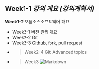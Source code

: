 ## Week1-1 _강의 개요 (강의계획서)_  
**Week1-2** 오픈소스소프트웨어 개요  
* Week2-1 버전 관리 개요   
* Week2-2 Git  
* Week2-3 [Github](https://github.com/), fork, pull request 
* >Week2-4 Git: Advanced topics  
* >Week3     ![Markdown](https://github.com/)
